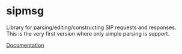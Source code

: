 # sipmsg
Library for parsing/editing/constructing SIP requests and responses.  
This is the very first version where only simple parsing is support.

[Documentation](https://docs.rs/sipmsg)